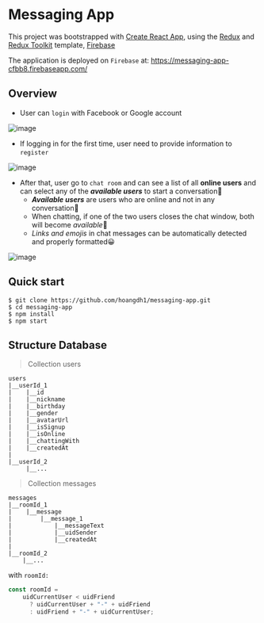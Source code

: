 # Messaging App

This project was bootstrapped with [Create React App](https://github.com/facebook/create-react-app), using the [Redux](https://redux.js.org/) and [Redux Toolkit](https://redux-toolkit.js.org/) template, [Firebase](https://firebase.google.com/)  

The application is deployed on `Firebase` at: https://messaging-app-cfbb8.firebaseapp.com/

## Overview

- User can `login` with Facebook or Google account

![image](https://user-images.githubusercontent.com/66484333/130940383-9985d8db-d23d-4d65-9e79-367a23c4f927.png)



- If logging in for the first time, user need to provide information to `register`

![image](https://user-images.githubusercontent.com/66484333/130940728-ca81e16b-a6e4-435d-9a38-233e44d36903.png)


- After that, user go to `chat room` and can see a list of all **online users** and can select any of the ***available users*** to start a conversation🎉
  - ***Available users*** are users who are online and not in any conversation🎄
  - When chatting, if one of the two users closes the chat window, both will become *available*🎎
  - *Links and emojis* in chat messages can be automatically detected and properly formatted😀

![image](https://user-images.githubusercontent.com/66484333/130942552-8c927ce0-1532-4a9b-97cb-a5fb606f4ca8.png)


## Quick start

```
$ git clone https://github.com/hoangdh1/messaging-app.git
$ cd messaging-app
$ npm install
$ npm start
```

## Structure Database 

> Collection users


```
users
|__userId_1
|    |__id
|    |__nickname
|    |__birthday
|    |__gender
|    |__avatarUrl
|    |__isSignup
|    |__isOnline
|    |__chattingWith
|    |__createdAt
|
|__userId_2
     |__...
```


> Collection messages



```
messages
|__roomId_1
|    |__message
|        |__message_1
|            |__messageText
|            |__uidSender
|            |__createdAt
|
|__roomId_2
    |__...
```
with `roomId: `
```js
const roomId =
    uidCurrentUser < uidFriend
      ? uidCurrentUser + "-" + uidFriend
      : uidFriend + "-" + uidCurrentUser;
```







